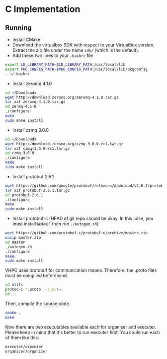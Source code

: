 C Implementation
================

Running
-------

* Install CMake
* Download the virtualbox SDK with respect to your VirtualBox version. Extract the zip file under the name `sdk/` (which is the default).
* Add these two lines to your `.bashrc` file

```bash
export LD_LIBRARY_PATH=$LD_LIBRARY_PATH:/usr/local/lib
export PKG_CONFIG_PATH=$PKG_CONFIG_PATH:/usr/local/lib/pkgconfig
. ~/.bashrc
```

* Install zeromq 4.1.0

```bash
cd ~/Downloads
wget http://download.zeromq.org/zeromq-4.1.0.tar.gz
tar xzf zeromq-4.1.0.tar.gz
cd zermq-4.1.0
./configure
make
sudo make install
```

* Install czmq 3.0.0

```bash
cd ~/Downloads
wget http://download.zeromq.org/czmq-3.0.0-rc1.tar.gz
tar xzf czmq-3.0.0-rc1.tar.gz
cd czmq-3.0.0
./configure
make
sudo make install
```

* Install protobuf 2.6.1

```bash
wget https://github.com/google/protobuf/releases/download/v2.6.1/protobuf-2.6.1.tar.gz
tar xzf protobuf-2.6.1.tar.gz
cd protobuf-2.6.1
./configure
make
sudo make install
```

* Install protobuf-c (HEAD of git repo should be okay. In this case, you must install _libtool_, then run `./autogen.sh`)

```bash
wget https://github.com/protobuf-c/protobuf-c/archive/master.zip
unzip master.zip
cd master
./autogen.sh
./configure
make
sudo make install
```

VHPC uses protobuf for communication means. Therefore, the .proto files must be compiled beforehand.

```bash
cd utils
protoc-c *.proto --c_out=.
cd ..
```

Then, compile the source code.

```bash
cmake .
make
```

Now there are two executables available each for organizer and executer. Please keep in mind that it's better to run executer first. You could run each of them like this:

```bash
executer/executer
organizer/organizer
```
